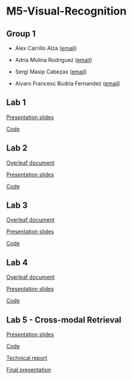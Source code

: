# M5-Visual-Recognition


## Group 1

- Alex Carrillo Alza ([email](mailto:21alexth@gmail.com))

- Adria Molina Rodriguez ([email](mailto:amolina@cvc.uab.cat))

- Sergi Masip Cabezas ([email](mailto:sergi.masip@autonoma.cat))

- Alvaro Francesc Budria Fernandez ([email](mailto:alvaro.francesc.budria@estudiantat.upc.edu))


## Lab 1

[Presentation slides](https://docs.google.com/presentation/d/1N0aDFoihjSk5I_r0FaBP8MKEkNiQIScsjYzAy7u0WtA/edit?usp=sharing)

[Code](week1/readme.md)


## Lab 2

[Overleaf document](https://www.overleaf.com/read/wczvtbgkzmtz)

[Presentation slides](https://docs.google.com/presentation/d/1C0G-nqxH_7CE-lY5INbEw5qNCo7IHPPgs7JmohEAivA/edit?usp=sharing)

[Code](week2/readme.md)

## Lab 3

[Overleaf document](https://www.overleaf.com/read/wczvtbgkzmtz)

[Presentation slides](https://docs.google.com/presentation/d/1fATsuFsUoD_CjUBYmI8Pr8WGOHp-kMw_m_ujcg-kkGQ/edit?usp=sharing)

[Code](week3/readme.md)

## Lab 4

[Overleaf document](https://www.overleaf.com/read/wczvtbgkzmtz)

[Presentation slides](https://docs.google.com/presentation/d/1Nc-LMoexcwWQh2YC-LRhskNEfGTeSG66W5IjuYabq2U/edit?usp=sharing)

[Code](week4/readme.md)

## Lab 5 - Cross-modal Retrieval

[Presentation slides](https://docs.google.com/presentation/d/1gfIFUH8qz5ue8yad1Zp9mZdpseCHdp4RkYCZdrdq--A/edit?usp=sharing)

[Code](https://github.com/Atenrev/M5-Visual-Recognition/tree/main/week5)

[Technical report](https://www.overleaf.com/read/wczvtbgkzmtz)

[Final presentation](https://docs.google.com/presentation/d/1jS4Ydrra-toQ_fmQwdTkZ_Q3XWInqgFt3ttHvXt8ryc/edit?usp=sharing)
